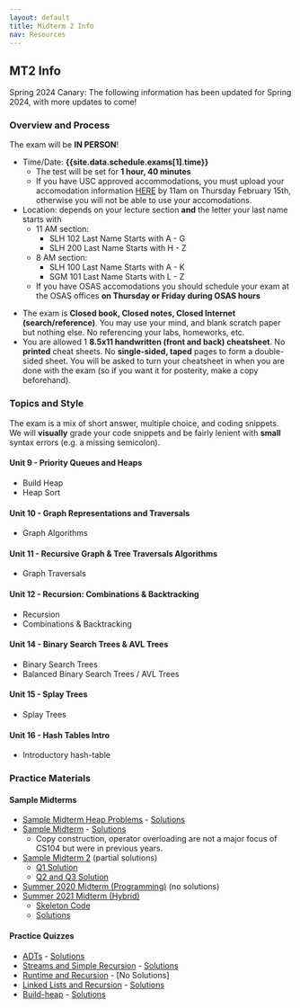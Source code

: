 ```yaml
---
layout: default
title: Midterm 2 Info
nav: Resources
---
```


## MT2 Info
Spring 2024 Canary: The following information has been updated for Spring 2024, with more updates to come!

### Overview and Process

The exam will be **IN PERSON**!

- Time/Date: **{{site.data.schedule.exams[1].time}}**
  - The test will be set for **1 hour, 40 minutes**
  - If you have USC approved accommodations, you must upload your accomodation information [HERE]({{site.data.urls.osas_dsp_form}}) by 11am on Thursday February 15th, otherwise you will not be able to use your accomodations.  
- Location: depends on your lecture section **and** the letter your last name starts with
  - 11 AM section: 
    - SLH 102 Last Name Starts with A - G
    - SLH 200 Last Name Starts with H - Z
  - 8 AM section:
    - SLH 100 Last Name Starts with A - K
	- SGM 101 Last Name Starts with L - Z
  - If you have OSAS accomodations you should schedule your exam at the OSAS offices **on Thursday or Friday during OSAS hours**
<!-- - The test will be taken on Gradescope and on paper. Be prepared with your laptop, and a pencil/pen. -->
- The exam is **Closed book, Closed notes, Closed Internet (search/reference)**. You may use your mind, and blank scratch paper but nothing else. No referencing your labs, homeworks, etc.
- You are allowed 1 **8.5x11 handwritten (front and back) cheatsheet**. No **printed** cheat sheets.  No **single-sided, taped** pages to form a double-sided sheet.  You will be asked to turn your cheatsheet in when you are done with the exam (so if you want it for posterity, make a copy beforehand).

### Topics and Style

The exam is a mix of short answer, multiple choice, and coding snippets. We will **visually** grade your code snippets and be fairly lenient with **small** syntax errors (e.g. a missing semicolon).

#### Unit 9 - Priority Queues and Heaps
 - Build Heap
 - Heap Sort

#### Unit 10 - Graph Representations and Traversals
 - Graph Algorithms

#### Unit 11 - Recursive Graph & Tree Traversals Algorithms
 - Graph Traversals

#### Unit 12 - Recursion: Combinations & Backtracking
 - Recursion
 - Combinations & Backtracking

#### Unit 14 - Binary Search Trees & AVL Trees
 - Binary Search Trees
 - Balanced Binary Search Trees / AVL Trees

#### Unit 15 - Splay Trees
 - Splay Trees

#### Unit 16 - Hash Tables Intro
 - Introductory hash-table
 
### Practice Materials

#### Sample Midterms

 - [Sample Midterm Heap Problems]({{site.baseurl}}/resources/csci104-midterm-heap-practice-sp2024.pdf) - [Solutions]({{site.baseurl}}/resources/csci104-midterm-heap-practice-sp2024-answer-key.pdf)
 - [Sample Midterm]({{site.baseurl}}/resources/midterm-b.pdf) - [Solutions]({{site.baseurl}}/resources/midterm-b-sol.pdf)
    - Copy construction, operator overloading are not a major focus of CS104 but were in previous years.
 - [Sample Midterm 2]({{site.baseurl}}/resources/midterm-c.pdf) (partial solutions)
   - [Q1 Solution]({{site.baseurl}}/resources/midterm-c-q1sol.png)
   - [Q2 and Q3 Solution]({{site.baseurl}}/resources/midterm-c-q2q3sol.pdf)
 - [Summer 2020 Midterm (Programming)]({{site.baseurl}}/resources/mt-su20.html) (no solutions)
 - [Summer 2021 Midterm (Hybrid)]({{site.baseurl}}/resources/mt-su21.pdf)
   - [Skeleton Code]({{site.baseurl}}/resources/mt-su21-code.zip)
   - [Solutions]({{site.baseurl}}/resources/mt-su21-sol.pdf)
 
#### Practice Quizzes

 - [ADTs]({{site.baseurl}}/resources/quiz-adts.pdf) - [Solutions]({{site.baseurl}}/resources/quiz-adts-sol.html)
 - [Streams and Simple Recursion]({{site.baseurl}}/resources/quiz-streams-recursion.pdf) - [Solutions]({{site.baseurl}}/resources/quiz-streams-recursion-sol.cpp)
 - [Runtime and Recursion]({{site.baseurl}}/resources/quiz-runtime.pdf) - [No Solutions]
 - [Linked Lists and Recursion]({{site.baseurl}}/resources/quiz-list-recursion.pdf) - [Solutions]({{site.baseurl}}/resources/quiz-list-recursion-sol.cpp)
 - [Build-heap]({{site.baseurl}}/resources/quiz-build-heap.pdf) - [Solutions]({{site.baseurl}}/resources/quiz-build-heap-sol.pdf)